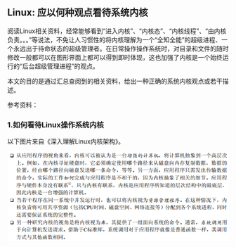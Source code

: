 ## Linux: 应以何种观点看待系统内核

阅读Linux相关资料，经常能够看到“进入内核”、“内核态”、“内核线程”、“由内核负责。。。”等说法，不免让人习惯性的将内核理解为一个“全知全能”的超级进程、一个永远出于待命状态的超级管理者。在日常操作操作系统时，对目录和文件的随时修改一般都可以在图形界面上都可以得到即时体现，这也加强了内核是一个始终运行的“后台超级管理进程”的观点。

本文的目的是通过汇总查阅到的相关资料，给出一种正确的系统内核观点或若干描述。

参考资料：

### 1.如何看待Linux操作系统内核

以下图片来自《深入理解Linux内核架构》。

![](/assets/lin029_001PNG.PNG)
